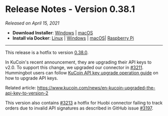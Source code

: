 # Release Notes - Version 0.38.1



_Released on April 15, 2021_

- **Download Installer**: [Windows](https://dist.hummingbot.io/hummingbot_v0.38.0_setup.exe) | [macOS](https://dist.hummingbot.io/hummingbot_v0.38.0.dmg)
- **Install via Docker**: [Linux](/installation/linux/#install-via-docker) | [Windows](/installation/windows/#install-via-docker) | [macOS](/installation/mac/#install-via-docker)| [Raspberry Pi](/installation/raspberry-pi/)

---

This release is a hotfix to version [0.38.0](/release-notes/0.38.0/).

In KuCoin's recent announcement, they are upgrading their API keys to v2.0. To support this change, we upgraded our connector in [#3211](https://github.com/CoinAlpha/hummingbot/pull/3211). Hummingbot users can follow [KuCoin API key upgrade operation guide](https://support.kucoin.plus/hc/en-us/articles/900006465403-KuCoin-API-key-upgrade-operation-guide) on how to upgrade API keys.

Related article: https://www.kucoin.com/news/en-kucoin-upgraded-the-api-key-to-version-2

This version also contains [#3213](https://github.com/CoinAlpha/hummingbot/pull/3213) a hotfix for Huobi connector failing to track orders due to invalid API signatures as described in GitHub issue [#3197](https://github.com/CoinAlpha/hummingbot/issues/3197).
